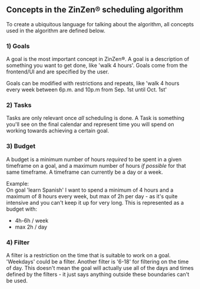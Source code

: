 ## Concepts in the ZinZen&reg; scheduling algorithm
To create a ubiquitous language for talking about the algorithm, all concepts used in the algorithm are defined below.

### 1) Goals
A goal is the most important concept in ZinZen&reg;. A goal is a description of something 
you want to get done, like 'walk 4 hours'. Goals come from the frontend/UI and are specified by the user.

Goals can be modified with restrictions and repeats, like 'walk 4 hours every week between 6p.m. and 10p.m from Sep. 1st until Oct. 1st'

### 2) Tasks  
Tasks are only relevant once _all_ scheduling is done. A Task is something you'll see on the final calendar and represent time you will spend on working towards achieving a certain goal.  

### 3) Budget
A budget is a minimum number of hours _required_ to be spent in a given timeframe on a goal, and a maximum number of hours _if possible_ for that same timeframe. A timeframe can currently be a day or a week.

Example:  
On goal 'learn Spanish' I want to spend a minimum of 4 hours and a maximum of 8 hours every week, but max of 2h per day - as it's quite intensive and you can't keep it up for very long.
This is represented as a budget with:
* 4h-6h / week
* max 2h / day

### 4) Filter
A filter is a restriction on the time that is suitable to work on a goal. 'Weekdays' could be a filter. Another filter is '6-18' for filtering on the time of day. This doesn't mean the goal will actually use all of the days and times defined by the filters - it just says anything outside these boundaries can't be used.